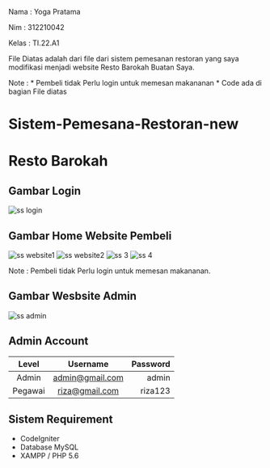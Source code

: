 Nama      : Yoga Pratama

Nim     	: 312210042 

Kelas     : TI.22.A1

File Diatas adalah dari file dari sistem pemesanan restoran yang saya modifikasi menjadi website Resto Barokah Buatan Saya.

Note : * Pembeli tidak Perlu login untuk memesan makananan
			 * Code ada di bagian File diatas

# Sistem-Pemesana-Restoran-new

# Resto Barokah 

## Gambar Login 

![ss login](https://github.com/yogafrtm25/Sistem-Pemesanan-Restoran-New/assets/115678171/93913f29-89c4-4a9c-a9cb-68cccfc6535b)

## Gambar Home Website Pembeli

![ss website1](https://github.com/yogafrtm25/Sistem-Pemesanan-Restoran-New/assets/115678171/699dad44-bb26-4a8b-a400-d985f50a02ef)
![ss website2](https://github.com/yogafrtm25/Sistem-Pemesanan-Restoran-New/assets/115678171/2fd1cbc4-8255-4917-af16-37308be20489)
![ss 3](https://github.com/yogafrtm25/Sistem-Pemesanan-Restoran-New/assets/115678171/cc378082-f989-489e-b686-79d1c8d844a5)
![ss 4](https://github.com/yogafrtm25/Sistem-Pemesanan-Restoran-New/assets/115678171/7dcddebc-c144-4838-b4ac-a4830e85f6ae)

Note : Pembeli tidak Perlu login untuk memesan makananan.

## Gambar Wesbsite Admin 

![ss admin](https://github.com/yogafrtm25/Sistem-Pemesanan-Restoran-New/assets/115678171/1a9f9634-f309-4a57-8624-d7e763462495)



## Admin Account
|  Level  |      Username     | Password |
|:-------:|:-----------------:|---------:|
| Admin   |  admin@gmail.com  | admin    |
| Pegawai |  riza@gmail.com   | riza123  |

## Sistem Requirement
- CodeIgniter
- Database MySQL
- XAMPP / PHP 5.6




